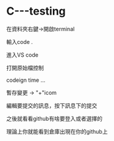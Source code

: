 # C---testing

在資料夾右鍵->開啟terminal

輸入code .

進入VS code

打開原始檔控制

codeign time ...

暫存變更  ->  "+"icom

編輯要提交的訊息，按下訊息下的提交

之後就看看github有啥要登入或者選擇的

理論上你就能看到倉庫出現在你的github上

